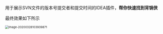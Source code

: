 用于展示SVN文件的版本号提交者和提交时间的IDEA插件，**帮你快速找到背锅侠**

最终效果如下所示

<img src="C:\Users\ponshine\AppData\Roaming\Typora\typora-user-images\image-20200328103939871.png" alt="image-20200328103939871" style="zoom:67%;" />